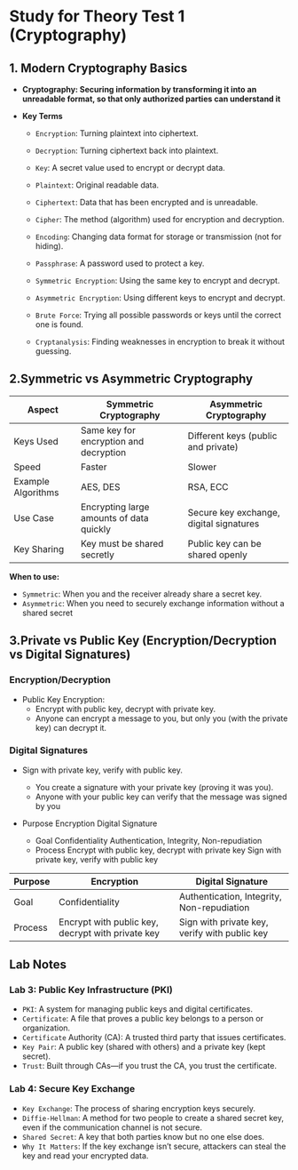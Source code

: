# Study for Theory Test 1 (Cryptography)

## 1. Modern Cryptography Basics

- **Cryptography: Securing information by transforming it into an unreadable format, so that only authorized parties can understand it**

- **Key Terms**

  - `Encryption`: Turning plaintext into ciphertext.

  - `Decryption`: Turning ciphertext back into plaintext.
  - `Key`: A secret value used to encrypt or decrypt data.
  - `Plaintext`: Original readable data.
  - `Ciphertext`: Data that has been encrypted and is unreadable.
  - `Cipher`: The method (algorithm) used for encryption and decryption.
  - `Encoding`: Changing data format for storage or transmission (not for hiding).
  - `Passphrase`: A password used to protect a key.
  - `Symmetric Encryption`: Using the same key to encrypt and decrypt.
  - `Asymmetric Encryption`: Using different keys to encrypt and decrypt.
  - `Brute Force`: Trying all possible passwords or keys until the correct one is found.
  - `Cryptanalysis`: Finding weaknesses in encryption to break it without guessing.

## 2.Symmetric vs Asymmetric Cryptography

| Aspect             | Symmetric Cryptography                   | Asymmetric Cryptography                 |
| ------------------ | ---------------------------------------- | --------------------------------------- |
| Keys Used          | Same key for encryption and decryption   | Different keys (public and private)     |
| Speed              | Faster                                   | Slower                                  |
| Example Algorithms | AES, DES                                 | RSA, ECC                                |
| Use Case           | Encrypting large amounts of data quickly | Secure key exchange, digital signatures |
| Key Sharing        | Key must be shared secretly              | Public key can be shared openly         |

**When to use:**

- `Symmetric`: When you and the receiver already share a secret key.
- `Asymmetric`: When you need to securely exchange information without a shared secret

## 3.Private vs Public Key (Encryption/Decryption vs Digital Signatures)

### Encryption/Decryption

- Public Key Encryption:
  - Encrypt with public key, decrypt with private key.
  - Anyone can encrypt a message to you, but only you (with the private key) can decrypt it.

### Digital Signatures

- Sign with private key, verify with public key.

  - You create a signature with your private key (proving it was you).
  - Anyone with your public key can verify that the message was signed by you

- Purpose Encryption Digital Signature
  - Goal Confidentiality Authentication, Integrity, Non-repudiation
  - Process Encrypt with public key, decrypt with private key Sign with private key, verify with public key

| Purpose | Encryption                                        | Digital Signature                             |
| ------- | ------------------------------------------------- | --------------------------------------------- |
| Goal    | Confidentiality                                   | Authentication, Integrity, Non-repudiation    |
| Process | Encrypt with public key, decrypt with private key | Sign with private key, verify with public key |

## Lab Notes

### Lab 3: Public Key Infrastructure (PKI)

- `PKI`: A system for managing public keys and digital certificates.
- `Certificate`: A file that proves a public key belongs to a person or organization.
- `Certificate` Authority (CA): A trusted third party that issues certificates.
- `Key Pair`: A public key (shared with others) and a private key (kept secret).
- `Trust`: Built through CAs—if you trust the CA, you trust the certificate.

### Lab 4: Secure Key Exchange

- `Key Exchange`: The process of sharing encryption keys securely.
- `Diffie-Hellman`: A method for two people to create a shared secret key, even if the communication channel is not secure.
- `Shared Secret`: A key that both parties know but no one else does.
- `Why It Matters`: If the key exchange isn’t secure, attackers can steal the key and read your encrypted data.
